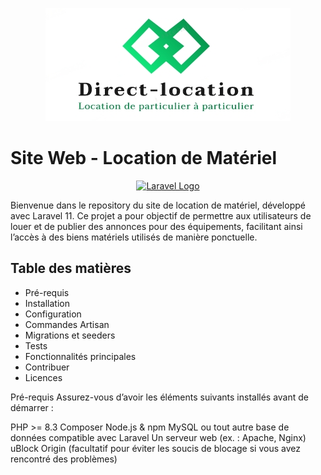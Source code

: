 <p align="center"><img src="public/images/logo1.png"></p>

<h1>Site Web - Location de Matériel</h1>
<p align="center"><a href="https://laravel.com" target="_blank"><img src="https://raw.githubusercontent.com/laravel/art/master/logo-lockup/5%20SVG/2%20CMYK/1%20Full%20Color/laravel-logolockup-cmyk-red.svg" width="400" alt="Laravel Logo"></a></p>

<p>Bienvenue dans le repository du site de location de matériel, développé avec Laravel 11. Ce projet a pour objectif de permettre aux utilisateurs de louer et de publier des annonces pour des équipements, facilitant ainsi l’accès à des biens matériels utilisés de manière ponctuelle.</p>


<h2>Table des matières</h2>
<ul>
<li>Pré-requis</li>
<li>Installation</li>
<li>Configuration</li>
<li>Commandes Artisan</li>
<li>Migrations et seeders</li>
<li>Tests</li>
<li>Fonctionnalités principales</li>
<li>Contribuer</li>
<li>Licences</li>
        </ul>
Pré-requis
Assurez-vous d’avoir les éléments suivants installés avant de démarrer :

PHP >= 8.3
Composer
Node.js & npm
MySQL ou tout autre base de données compatible avec Laravel
Un serveur web (ex. : Apache, Nginx)
uBlock Origin (facultatif pour éviter les soucis de blocage si vous avez rencontré des problèmes)


